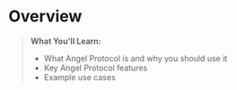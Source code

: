 # Overview

> **What You'll Learn:**
> - What Angel Protocol is and why you should use it
> - Key Angel Protocol features
> - Example use cases
